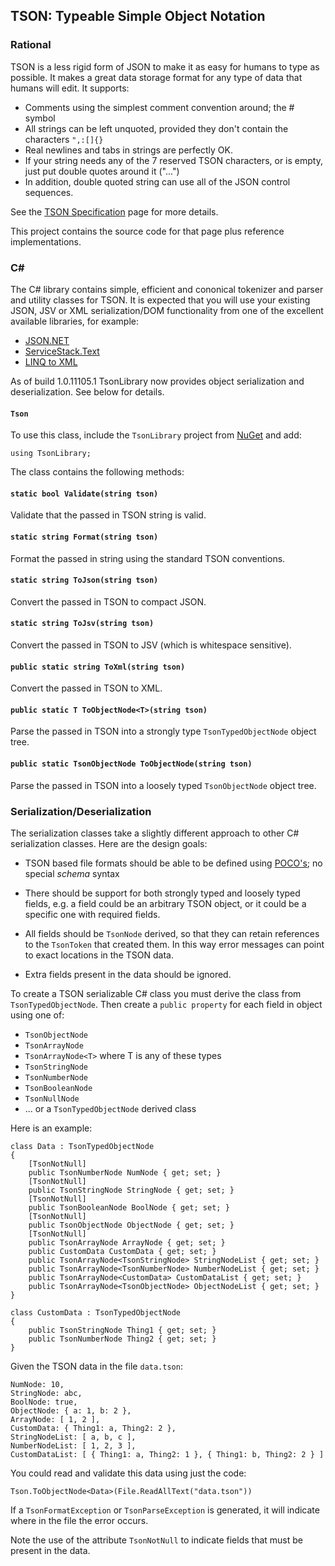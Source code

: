 ## TSON: Typeable Simple Object Notation

### Rational

TSON is a less rigid form of JSON to make it as easy for humans to type as possible.  It makes a great data storage format for any type of data that humans will edit.  It supports:

- Comments using the simplest comment convention around; the # symbol
- All strings can be left unquoted, provided they don't contain the characters `",:[]{}`
- Real newlines and tabs in strings are perfectly OK.
- If your string needs any of the 7 reserved TSON characters, or is empty, just put double quotes around it ("...")
- In addition, double quoted string can use all of the JSON control sequences. 

See the [TSON Specification](http://tsonspec) page for more details.

This project contains the source code for that page plus reference implementations.

### C&#35;

The C# library contains simple, efficient and cononical tokenizer and parser and utility classes for TSON.  It is expected that you will use your existing JSON, JSV or XML serialization/DOM functionality from one of the excellent available libraries, for example:

- [JSON.NET](http://james.newtonking.com/json)
- [ServiceStack.Text](https://github.com/ServiceStack/ServiceStack.Text)
- [LINQ to XML](http://msdn.microsoft.com/en-us/library/bb387098.aspx)

As of build 1.0.11105.1 TsonLibrary now provides object serialization and deserialization. See below for details.


#### `Tson`

To use this class, include the `TsonLibrary` project from [NuGet](https://www.nuget.org/packages/TsonLibrary/) and add:

    using TsonLibrary;

The class contains the following methods:

#### `static bool Validate(string tson)`

Validate that the passed in TSON string is valid.

#### `static string Format(string tson)`

Format the passed in string using the standard TSON conventions.

#### `static string ToJson(string tson)`

Convert the passed in TSON to compact JSON.

#### `static string ToJsv(string tson)`

Convert the passed in TSON to JSV (which is whitespace sensitive).

#### `public static string ToXml(string tson)`

Convert the passed in TSON to XML.

#### `public static T ToObjectNode<T>(string tson)`

Parse the passed in TSON into a strongly type `TsonTypedObjectNode` object tree.

#### `public static TsonObjectNode ToObjectNode(string tson)`

Parse the passed in TSON into a loosely typed `TsonObjectNode` object tree.

### Serialization/Deserialization

The serialization classes take a slightly different approach to other C# serialization classes.  Here are the design goals:

- TSON based file formats should be able to be defined using [POCO's](http://en.wikipedia.org/wiki/Plain_Old_CLR_Object); no special _schema_ syntax

- There should be support for both strongly typed and loosely typed fields, e.g. a field could be an arbitrary TSON object, or it could be a specific one with required fields.

- All fields should be `TsonNode` derived, so that they can retain references to the `TsonToken` that created them.  In this way error messages can point to exact locations in the TSON data.

- Extra fields present in the data should be ignored.

To create a TSON serializable C# class you must derive the class from `TsonTypedObjectNode`.  Then create a `public property` for each field in object using one of:

- `TsonObjectNode`
- `TsonArrayNode`
- `TsonArrayNode<T>` where T is any of these types
- `TsonStringNode`
- `TsonNumberNode`
- `TsonBooleanNode`
- `TsonNullNode`
- ... or a `TsonTypedObjectNode` derived class

Here is an example:

```
class Data : TsonTypedObjectNode
{
    [TsonNotNull]
    public TsonNumberNode NumNode { get; set; }
    [TsonNotNull]
    public TsonStringNode StringNode { get; set; }
    [TsonNotNull]
    public TsonBooleanNode BoolNode { get; set; }
    [TsonNotNull]
    public TsonObjectNode ObjectNode { get; set; }
    [TsonNotNull]
    public TsonArrayNode ArrayNode { get; set; }
    public CustomData CustomData { get; set; }
    public TsonArrayNode<TsonStringNode> StringNodeList { get; set; }
    public TsonArrayNode<TsonNumberNode> NumberNodeList { get; set; }
    public TsonArrayNode<CustomData> CustomDataList { get; set; }
    public TsonArrayNode<TsonObjectNode> ObjectNodeList { get; set; }
}

class CustomData : TsonTypedObjectNode
{
    public TsonStringNode Thing1 { get; set; }
    public TsonNumberNode Thing2 { get; set; }
}
```
Given the TSON data in the file `data.tson`:

```
NumNode: 10,
StringNode: abc,
BoolNode: true,
ObjectNode: { a: 1, b: 2 },
ArrayNode: [ 1, 2 ],
CustomData: { Thing1: a, Thing2: 2 },
StringNodeList: [ a, b, c ],
NumberNodeList: [ 1, 2, 3 ],
CustomDataList: [ { Thing1: a, Thing2: 1 }, { Thing1: b, Thing2: 2 } ]
```
You could read and validate this data using just the code:

```
Tson.ToObjectNode<Data>(File.ReadAllText("data.tson"))
```
If a `TsonFormatException` or `TsonParseException` is generated, it will indicate where in the file the error occurs.

Note the use of the attribute `TsonNotNull` to indicate fields that must be present in the data.

 